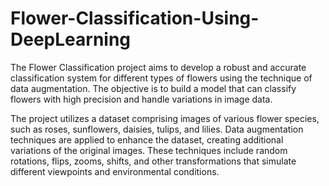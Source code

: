 # Flower-Classification-Using-DeepLearning

The Flower Classification project aims to develop a robust and accurate classification system for different types of flowers using the technique of data augmentation. The objective is to build a model that can classify flowers with high precision and handle variations in image data.

The project utilizes a dataset comprising images of various flower species, such as roses, sunflowers, daisies, tulips, and lilies. Data augmentation techniques are applied to enhance the dataset, creating additional variations of the original images. These techniques include random rotations, flips, zooms, shifts, and other transformations that simulate different viewpoints and environmental conditions.
